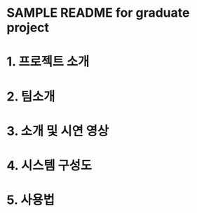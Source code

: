 # SAMPLE README for graduate project

# 1. 프로젝트 소개

# 2. 팀소개

# 3. 소개 및 시연 영상

# 4. 시스템 구성도

# 5. 사용법



